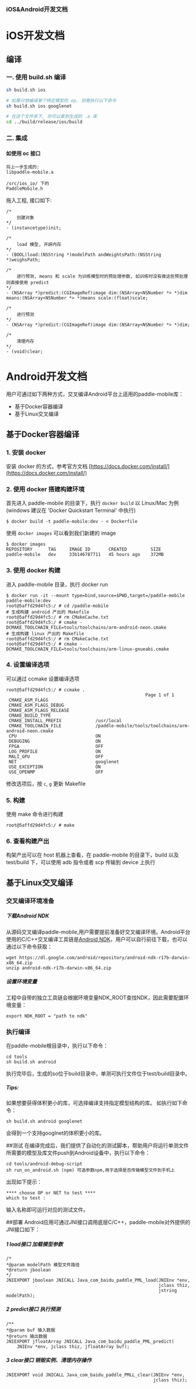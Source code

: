 ### iOS&Android开发文档

# iOS开发文档

## 编译

### 一. 使用 build.sh 编译

```sh
sh build.sh ios

# 如果只想编译某个特定模型的 op, 则需执行以下命令
sh build.sh ios googlenet

# 在这个文件夹下, 你可以拿到生成的 .a 库
cd ../build/release/ios/build

```

### 二. 集成

#### 如使用 oc 接口

```
将上一步生成的:
libpaddle-mobile.a

/src/ios_io/ 下的
PaddleMobile.h
```
拖入工程, 接口如下:

```
/*
	创建对象
*/
- (instancetype)init;

/*
	load 模型, 开辟内存
*/
- (BOOL)load:(NSString *)modelPath andWeightsPath:(NSString *)weighsPath;

/*
	进行预测, means 和 scale 为训练模型时的预处理参数, 如训练时没有做这些预处理则直接使用 predict
*/
- (NSArray *)predict:(CGImageRef)image dim:(NSArray<NSNumber *> *)dim means:(NSArray<NSNumber *> *)means scale:(float)scale;

/*
	进行预测
*/
- (NSArray *)predict:(CGImageRef)image dim:(NSArray<NSNumber *> *)dim;

/*
	清理内存
*/
- (void)clear;

```


# Android开发文档
用户可通过如下两种方式，交叉编译Android平台上适用的paddle-mobile库：

- 基于Docker容器编译
- 基于Linux交叉编译


## 基于Docker容器编译
### 1. 安装 docker
安装 docker 的方式，参考官方文档 [https://docs.docker.com/install/](https://docs.docker.com/install/)
### 2. 使用 docker 搭建构建环境
首先进入 paddle-mobile 的目录下，执行 `docker build`
以 Linux/Mac 为例 (windows 建议在 'Docker Quickstart Terminal' 中执行)

```
$ docker build -t paddle-mobile:dev - < Dockerfile
```
使用 `docker images` 可以看到我们新建的 image

```
$ docker images
REPOSITORY      TAG     IMAGE ID       CREATED         SIZE
paddle-mobile   dev     33b146787711   45 hours ago    372MB
```
### 3. 使用 docker 构建
进入 paddle-mobile 目录，执行 docker run

```
$ docker run -it --mount type=bind,source=$PWD,target=/paddle-mobile paddle-mobile:dev
root@5affd29d4fc5:/ # cd /paddle-mobile
# 生成构建 android 产出的 Makefile
root@5affd29d4fc5:/ # rm CMakeCache.txt
root@5affd29d4fc5:/ # cmake -DCMAKE_TOOLCHAIN_FILE=tools/toolchains/arm-android-neon.cmake
# 生成构建 linux 产出的 Makefile
root@5affd29d4fc5:/ # rm CMakeCache.txt
root@5affd29d4fc5:/ # cmake -DCMAKE_TOOLCHAIN_FILE=tools/toolchains/arm-linux-gnueabi.cmake
```
### 4. 设置编译选项
可以通过 ccmake 设置编译选项

```
root@5affd29d4fc5:/ # ccmake .
                                                     Page 1 of 1
 CMAKE_ASM_FLAGS
 CMAKE_ASM_FLAGS_DEBUG
 CMAKE_ASM_FLAGS_RELEASE
 CMAKE_BUILD_TYPE
 CMAKE_INSTALL_PREFIX             /usr/local
 CMAKE_TOOLCHAIN_FILE             /paddle-mobile/tools/toolchains/arm-android-neon.cmake
 CPU                              ON
 DEBUGING                         ON
 FPGA                             OFF
 LOG_PROFILE                      ON
 MALI_GPU                         OFF
 NET                              googlenet
 USE_EXCEPTION                    ON
 USE_OPENMP                       OFF
```
修改选项后，按 `c`, `g` 更新 Makefile
### 5. 构建
使用 make 命令进行构建

```
root@5affd29d4fc5:/ # make
```
### 6. 查看构建产出
构架产出可以在 host 机器上查看，在 paddle-mobile 的目录下，build 以及 test/build 下，可以使用 adb 指令或者 scp 传输到 device 上执行

## 基于Linux交叉编译
### 交叉编译环境准备
##### 下载Android NDK

从源码交叉编译paddle-mobile,用户需要提前准备好交叉编译环境。Android平台使用的C/C++交叉编译工具链是[Android NDK](https://developer.android.com/ndk/)，用户可以自行前往下载，也可以通过以下命令获取：

```
wget https://dl.google.com/android/repository/android-ndk-r17b-darwin-x86_64.zip
unzip android-ndk-r17b-darwin-x86_64.zip

```

##### 设置环境变量
工程中自带的独立工具链会根据环境变量NDK_ROOT查找NDK，因此需要配置环境变量：

```
export NDK_ROOT = "path to ndk"
```
### 执行编译
在paddle-mobile根目录中，执行以下命令：

```
cd tools
sh build.sh android

```
执行完毕后，生成的so位于build目录中，单测可执行文件位于test/build目录中。
##### Tips:
如果想要获得体积更小的库，可选择编译支持指定模型结构的库。
如执行如下命令：

```
sh build.sh android googlenet
```
会得到一个支持googlnet的体积更小的库。

##测试
在编译完成后，我们提供了自动化的测试脚本，帮助用户将运行单测文件所需要的模型及库文件push到Android设备中，执行以下命令：

```
cd tools/android-debug-script
sh run_on_android.sh (npm) 可选参数npm,用于选择是否传输模型文件到手机上
```
出现如下提示：

```
**** choose OP or NET to test ****
which to test :
```
输入名称即可运行对应的测试文件。

##部署
Android应用可通过JNI接口调用底层C/C++，paddle-mobile对外提供的JNI接口如下：

##### 1 load接口 加载模型参数

```
/*
*@param modelPath 模型文件路径
*@return jboolean
*/
JNIEXPORT jboolean JNICALL Java_com_baidu_paddle_PML_load(JNIEnv *env,
                                                          jclass thiz,
                                                          jstring modelPath);
```

##### 2 predict接口 执行预测

```
/**
*@param buf 输入数据
*@return 输出数据
JNIEXPORT jfloatArray JNICALL Java_com_baidu_paddle_PML_predict(
    JNIEnv *env, jclass thiz, jfloatArray buf);
```
##### 3 clear接口 销毁实例、清理内存操作

```
JNIEXPORT void JNICALL Java_com_baidu_paddle_PMLL_clear(JNIEnv *env,
                                                        jclass thiz);
```


